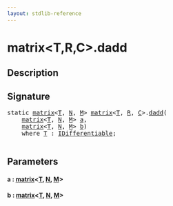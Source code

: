 ```yaml
---
layout: stdlib-reference
---
```


# matrix\<T,R,C\>\.dadd

## Description





## Signature 

<pre>
<span class='code_keyword'>static</span> <a href="../types/matrix/index" class="code_type">matrix</a>&lt;<a href="" class="code_type">T</a>, <a href="../types/matrix/index#decl-N" class="code_var">N</a>, <a href="../types/matrix/index#decl-M" class="code_var">M</a>&gt; <a href="../types/matrix/index" class="code_type">matrix</a>&lt;<a href="" class="code_type">T</a>, <a href="../types/matrix/index#decl-R" class="code_var">R</a>, <a href="../types/matrix/index#decl-C" class="code_var">C</a>&gt;.<a href="dadd">dadd</a>(
    <a href="../types/matrix/index" class="code_type">matrix</a>&lt;<a href="" class="code_type">T</a>, <a href="../types/matrix/index#decl-N" class="code_var">N</a>, <a href="../types/matrix/index#decl-M" class="code_var">M</a>&gt; <a href="dadd#decl-a" class="code_param">a</a>,
    <a href="../types/matrix/index" class="code_type">matrix</a>&lt;<a href="" class="code_type">T</a>, <a href="../types/matrix/index#decl-N" class="code_var">N</a>, <a href="../types/matrix/index#decl-M" class="code_var">M</a>&gt; <a href="dadd#decl-b" class="code_param">b</a>)
    <span class='code_keyword'>where</span> <a href="" class="code_type">T</a> : <a href="../interfaces/idifferentiable-01/index" class="code_type">IDifferentiable</a>;

</pre>

## Parameters

####  <a id="decl-a"></a>a  : [matrix](../types/matrix/index)\<[T](), [N](../types/matrix/index#decl-N), [M](../types/matrix/index#decl-M)\>
####  <a id="decl-b"></a>b  : [matrix](../types/matrix/index)\<[T](), [N](../types/matrix/index#decl-N), [M](../types/matrix/index#decl-M)\>

